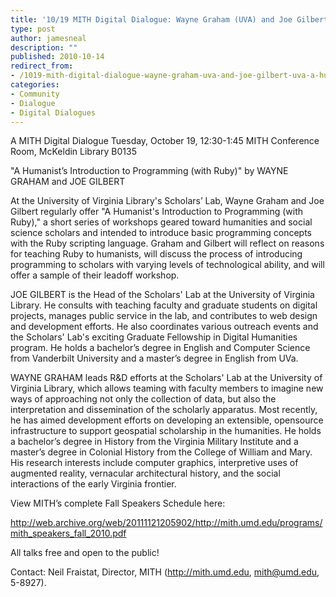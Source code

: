 ```yaml
---
title: '10/19 MITH Digital Dialogue: Wayne Graham (UVA) and Joe Gilbert (UVA), "A Humanist’s Introduction to Programming (with Ruby)"'
type: post
author: jamesneal
description: ""
published: 2010-10-14
redirect_from: 
- /1019-mith-digital-dialogue-wayne-graham-uva-and-joe-gilbert-uva-a-humanists-introduction-to-programming-with-ruby/
categories:
- Community
- Dialogue
- Digital Dialogues
---
```

A MITH Digital Dialogue Tuesday, October 19, 12:30-1:45 MITH Conference Room, McKeldin Library B0135

"A Humanist’s Introduction to Programming (with Ruby)" by WAYNE GRAHAM and JOE GILBERT

At the University of Virginia Library's Scholars’ Lab, Wayne Graham and Joe Gilbert regularly offer "A Humanist's Introduction to Programming (with Ruby)," a short series of workshops geared toward humanities and social science scholars and intended to introduce basic programming concepts with the Ruby scripting language. Graham and Gilbert will reflect on reasons for teaching Ruby to humanists, will discuss the process of introducing programming to scholars with varying levels of technological ability, and will offer a sample of their leadoff workshop.

JOE GILBERT is the Head of the Scholars' Lab at the University of Virginia Library. He consults with teaching faculty and graduate students on digital projects, manages public service in the lab, and contributes to web design and development efforts. He also coordinates various outreach events and the Scholars' Lab's exciting Graduate Fellowship in Digital Humanities program. He holds a bachelor’s degree in English and Computer Science from Vanderbilt University and a master’s degree in English from UVa.

WAYNE GRAHAM leads R&D efforts at the Scholars' Lab at the University of Virginia Library, which allows teaming with faculty members to imagine new ways of approaching not only the collection of data, but also the interpretation and dissemination of the scholarly apparatus. Most recently, he has aimed development efforts on developing an extensible, opensource infrastructure to support geospatial scholarship in the humanities. He holds a bachelor’s degree in History from the Virginia Military Institute and a master’s degree in Colonial History from the College of William and Mary. His research interests include computer graphics, interpretive uses of augmented reality, vernacular architectural history, and the social interactions of the early Virginia frontier.

View MITH’s complete Fall Speakers Schedule here:

http://web.archive.org/web/20111121205902/http://mith.umd.edu/programs/mith_speakers_fall_2010.pdf

All talks free and open to the public!

Contact: Neil Fraistat, Director, MITH (http://mith.umd.edu, mith@umd.edu, 5-8927).
